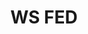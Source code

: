 ---
title: WS FED
id: ws-fed
description: ''
slug: /ws-fed 
keywords: 
 - faq
 - help
pagination_next: null
pagination_prev: null
last_update: 
   date: 03/29/2023
   author: Patricia McPhee
draft: false
displayed_sidebar: secureWorkforceSidebar
---